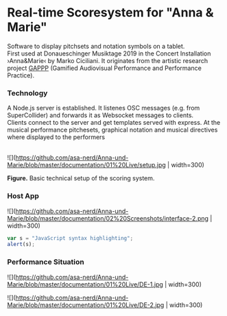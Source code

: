 # Real-time Scoresystem for "Anna & Marie"
Software to display pitchsets and notation symbols on a tablet. <br>
First used at Donaueschinger Musiktage 2019 in the Concert Installation ›Anna&Marie‹ by Marko Ciciliani. It originates from
the artistic research project [GAPPP](http://gappp.net/) (Gamified Audiovisual Performance and Performance Practice).

### Technology
A Node.js server is established. It listenes OSC messages (e.g. from SuperCollider) and forwards it as Websocket messages to clients.<br>
Clients connect to the server and get templates served with express. At the musical performance pitchesets, graphical notation and musical directives where displayed to the performers <br><br>

![](https://github.com/asa-nerd/Anna-und-Marie/blob/master/documentation/01%20Live/setup.jpg | width=300)

__Figure.__ Basic technical setup of the scoring system.

### Host App
![](https://github.com/asa-nerd/Anna-und-Marie/blob/master/documentation/02%20Screenshots/interface-2.png | width=300)

```javascript
var s = "JavaScript syntax highlighting";
alert(s);
```

### Performance Situation
![](https://github.com/asa-nerd/Anna-und-Marie/blob/master/documentation/01%20Live/DE-1.jpg | width=300)

![](https://github.com/asa-nerd/Anna-und-Marie/blob/master/documentation/01%20Live/DE-2.jpg | width=300)
 
